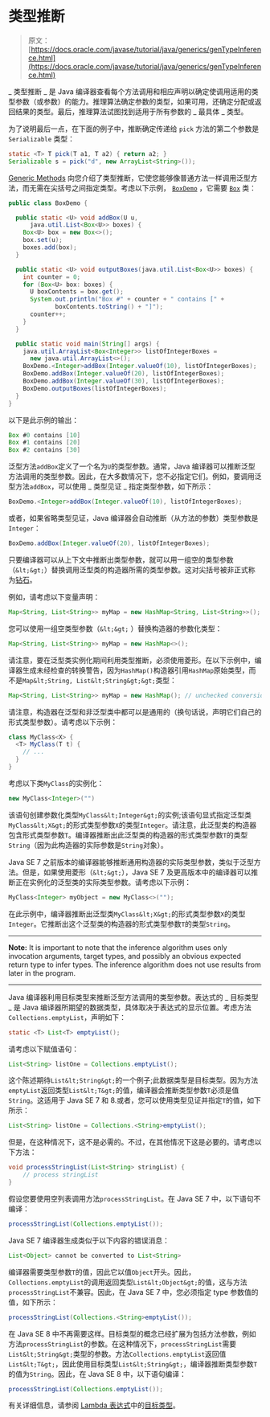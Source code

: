 # 类型推断

> 原文： [https://docs.oracle.com/javase/tutorial/java/generics/genTypeInference.html](https://docs.oracle.com/javase/tutorial/java/generics/genTypeInference.html)

_ 类型推断 _ 是 Java 编译器查看每个方法调用和相应声明以确定使调用适用的类型参数（或参数）的能力。推理算法确定参数的类型，如果可用，还确定分配或返回结果的类型。最后，推理算法试图找到适用于所有参数的 _ 最具体 _ 类型。

为了说明最后一点，在下面的例子中，推断确定传递给 `pick` 方法的第二个参数是 `Serializable` 类型：

```java
static <T> T pick(T a1, T a2) { return a2; }
Serializable s = pick("d", new ArrayList<String>());

```

[Generic Methods](methods.html) 向您介绍了类型推断，它使您能够像普通方法一样调用泛型方法，而无需在尖括号之间指定类型。考虑以下示例， [`BoxDemo`](examples/BoxDemo.java) ，它需要 [`Box`](examples/Box.java) 类：

```java
public class BoxDemo {

  public static <U> void addBox(U u, 
      java.util.List<Box<U>> boxes) {
    Box<U> box = new Box<>();
    box.set(u);
    boxes.add(box);
  }

  public static <U> void outputBoxes(java.util.List<Box<U>> boxes) {
    int counter = 0;
    for (Box<U> box: boxes) {
      U boxContents = box.get();
      System.out.println("Box #" + counter + " contains [" +
             boxContents.toString() + "]");
      counter++;
    }
  }

  public static void main(String[] args) {
    java.util.ArrayList<Box<Integer>> listOfIntegerBoxes =
      new java.util.ArrayList<>();
    BoxDemo.<Integer>addBox(Integer.valueOf(10), listOfIntegerBoxes);
    BoxDemo.addBox(Integer.valueOf(20), listOfIntegerBoxes);
    BoxDemo.addBox(Integer.valueOf(30), listOfIntegerBoxes);
    BoxDemo.outputBoxes(listOfIntegerBoxes);
  }
}

```

以下是此示例的输出：

```java
Box #0 contains [10]
Box #1 contains [20]
Box #2 contains [30]

```

泛型方法`addBox`定义了一个名为`U`的类型参数。通常，Java 编译器可以推断泛型方法调用的类型参数。因此，在大多数情况下，您不必指定它们。例如，要调用泛型方法`addBox`，可以使用 _ 类型见证 _ 指定类型参数，如下所示：

```java
BoxDemo.<Integer>addBox(Integer.valueOf(10), listOfIntegerBoxes);

```

或者，如果省略类型见证，Java 编译器会自动推断（从方法的参数）类型参数是`Integer`：

```java
BoxDemo.addBox(Integer.valueOf(20), listOfIntegerBoxes);

```

只要编译器可以从上下文中推断出类型参数，就可以用一组空的类型参数（`&lt;&gt;`）替换调用泛型类的构造器所需的类型参数。这对尖括号被非正式称为[钻石](types.html#diamond)。

例如，请考虑以下变量声明：

```java
Map<String, List<String>> myMap = new HashMap<String, List<String>>();

```

您可以使用一组空类型参数（`&lt;&gt;` ）替换构造器的参数化类型：

```java
Map<String, List<String>> myMap = new HashMap<>();

```

请注意，要在泛型类实例化期间利用类型推断，必须使用菱形。在以下示例中，编译器生成未经检查的转换警告，因为`HashMap()`构造器引用`HashMap`原始类型，而不是`Map&lt;String, List&lt;String&gt;&gt;`类型：

```java
Map<String, List<String>> myMap = new HashMap(); // unchecked conversion warning

```

请注意，构造器在泛型和非泛型类中都可以是通用的（换句话说，声明它们自己的形式类型参数）。请考虑以下示例：

```java
class MyClass<X> {
  <T> MyClass(T t) {
    // ...
  }
}

```

考虑以下类`MyClass`的实例化：

```java
new MyClass<Integer>("")

```

该语句创建参数化类型`MyClass&lt;Integer&gt;`的实例;该语句显式指定泛型类`MyClass&lt;X&gt;`的形式类型参数`X`的类型`Integer`。请注意，此泛型类的构造器包含形式类型参数`T`。编译器推断出此泛型类的构造器的形式类型参数`T`的类型`String`（因为此构造器的实际参数是`String`对象）。

Java SE 7 之前版本的编译器能够推断通用构造器的实际类型参数，类似于泛型方法。但是，如果使用菱形（`&lt;&gt;`），Java SE 7 及更高版本中的编译器可以推断正在实例化的泛型类的实际类型参数。请考虑以下示例：

```java
MyClass<Integer> myObject = new MyClass<>("");

```

在此示例中，编译器推断出泛型类`MyClass&lt;X&gt;`的形式类型参数`X`的类型`Integer`。它推断出这个泛型类的构造器的形式类型参数`T`的类型`String`。

* * *

**Note:** It is important to note that the inference algorithm uses only invocation arguments, target types, and possibly an obvious expected return type to infer types. The inference algorithm does not use results from later in the program.

* * *

Java 编译器利用目标类型来推断泛型方法调用的类型参数。表达式的 _ 目标类型 _ 是 Java 编译器所期望的数据类型，具体取决于表达式的显示位置。考虑方法`Collections.emptyList`，声明如下：

```java
static <T> List<T> emptyList();

```

请考虑以下赋值语句：

```java
List<String> listOne = Collections.emptyList();

```

这个陈述期待`List&lt;String&gt;`的一个例子;此数据类型是目标类型。因为方法`emptyList`返回类型`List&lt;T&gt;`的值，编译器会推断类型参数`T`必须是值`String`。这适用于 Java SE 7 和 8.或者，您可以使用类型见证并指定`T`的值，如下所示：

```java
List<String> listOne = Collections.<String>emptyList();

```

但是，在这种情况下，这不是必需的。不过，在其他情况下这是必要的。请考虑以下方法：

```java
void processStringList(List<String> stringList) {
    // process stringList
}

```

假设您要使用空列表调用方法`processStringList`。在 Java SE 7 中，以下语句不编译：

```java
processStringList(Collections.emptyList());

```

Java SE 7 编译器生成类似于以下内容的错误消息：

```java
List<Object> cannot be converted to List<String>

```

编译器需要类型参数`T`的值，因此它以值`Object`开头。因此，`Collections.emptyList`的调用返回类型`List&lt;Object&gt;`的值，这与方法`processStringList`不兼容。因此，在 Java SE 7 中，您必须指定 type 参数值的值，如下所示：

```java
processStringList(Collections.<String>emptyList());

```

在 Java SE 8 中不再需要这样。目标类型的概念已经扩展为包括方法参数，例如方法`processStringList`的参数。在这种情况下，`processStringList`需要`List&lt;String&gt;`类型的参数。方法`Collections.emptyList`返回值`List&lt;T&gt;`，因此使用目标类型`List&lt;String&gt;`，编译器推断类型参数`T`的值为`String`。因此，在 Java SE 8 中，以下语句编译：

```java
processStringList(Collections.emptyList());

```

有关详细信息，请参阅 [Lambda 表达式](../../java/javaOO/lambdaexpressions.html)中的[目标类型](../../java/javaOO/lambdaexpressions.html#target-typing)。